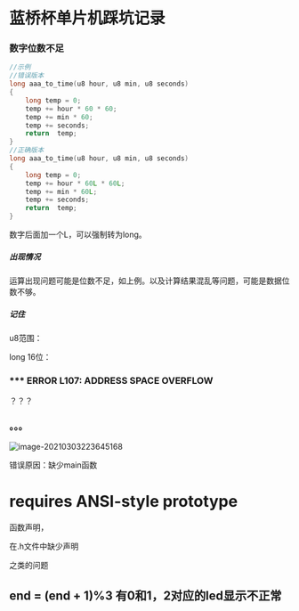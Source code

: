 # 蓝桥杯单片机踩坑记录

### 数字位数不足

```c
//示例
//错误版本
long aaa_to_time(u8 hour, u8 min, u8 seconds)
{
	long temp = 0;
	temp += hour * 60 * 60;
	temp += min * 60;
	temp += seconds;
	return  temp;
}
//正确版本
long aaa_to_time(u8 hour, u8 min, u8 seconds)
{
	long temp = 0;
	temp += hour * 60L * 60L;
	temp += min * 60L;
	temp += seconds;
	return  temp;
}
```

数字后面加一个L，可以强制转为long。

##### 出现情况

运算出现问题可能是位数不足，如上例。以及计算结果混乱等问题，可能是数据位数不够。

##### 记住

u8范围：

long 16位：

### *** ERROR L107: ADDRESS SPACE OVERFLOW

？？？



### 。。。

![image-20210303223645168](C:\Users\hlx\AppData\Roaming\Typora\typora-user-images\image-20210303223645168.png)

错误原因：缺少main函数

# requires ANSI-style prototype

函数声明，

在.h文件中缺少声明

之类的问题

## end = (end + 1)%3 有0和1，2对应的led显示不正常

